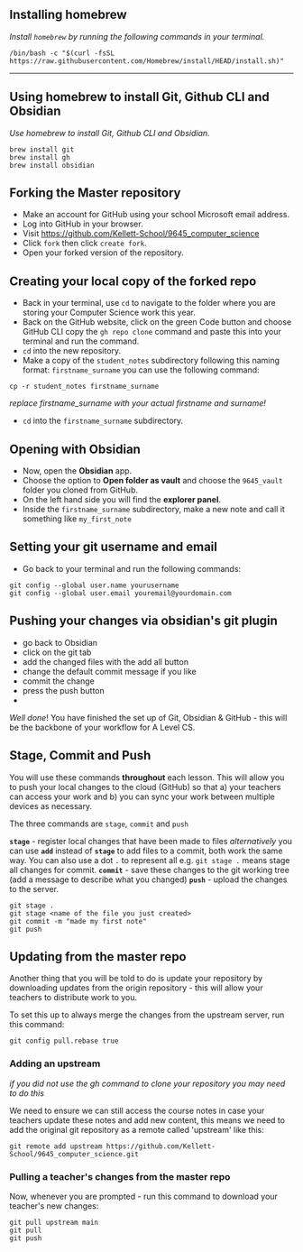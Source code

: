 
## Installing homebrew
*Install `homebrew` by running the following commands in your terminal.*

``` shell
/bin/bash -c "$(curl -fsSL https://raw.githubusercontent.com/Homebrew/install/HEAD/install.sh)"
```

---
## Using homebrew to install Git, Github CLI and Obsidian
*Use homebrew to install Git, Github CLI and Obsidian.*

``` shell
brew install git
brew install gh
brew install obsidian
```

## Forking the Master repository
- Make an account for GitHub using your school Microsoft email address.
- Log into GitHub in your browser.
- Visit https://github.com/Kellett-School/9645_computer_science
- Click `fork` then click `create fork`.
- Open your forked version of the repository.

## Creating your local copy of the forked repo
- Back in your terminal, use `cd` to navigate to the folder where you are storing your Computer Science work this year.
- Back on the GitHub website, click on the green Code button and choose GitHub CLI copy the `gh repo clone` command and paste this into your terminal and run the command.
- `cd` into the new repository.
- Make a copy of the `student_notes` subdirectory following this naming format: `firstname_surname` you can use the following command:
``` shell
cp -r student_notes firstname_surname
```
*replace firstname_surname with your actual firstname and surname!*

- `cd` into the `firstname_surname` subdirectory.

## Opening with Obsidian
- Now, open the **Obsidian** app.
- Choose the option to **Open folder as vault** and choose the `9645_vault` folder you cloned from GitHub.
- On the left hand side you will find the **explorer panel**.
- Inside the `firstname_surname` subdirectory, make a new note and call it something like `my_first_note`

## Setting your git username and email
- Go back to your terminal and run the following commands:

``` shell
git config --global user.name yourusername
git config --global user.email youremail@yourdomain.com
```

## Pushing your changes via obsidian's git plugin
- go back to Obsidian
- click on the git tab
- add the changed files with the add all button
- change the default commit message if you like
- commit the change
- press the push button
- 
*Well done*! You have finished the set up of Git, Obsidian & GitHub - this will be the backbone of your workflow for A Level CS.


## Stage, Commit and Push
You will use these commands **throughout** each lesson. This will allow you to push your local changes to the cloud (GitHub) so that a) your teachers can access your work and b) you can sync your work between multiple devices as necessary.

The three commands are `stage`, `commit` and `push`

**`stage`** - register local changes that have been made to files
*alternatively* you can use **`add`** instead of **`stage`** to add files to a commit, both work the same way. You can also use a dot `.` to represent all e.g. `git stage .` means stage all changes for commit.
**`commit`** - save these changes to the git working tree (add a message to describe what you changed)
**`push`** - upload the changes to the server.

``` shell
git stage .
git stage <name of the file you just created>
git commit -m "made my first note" 
git push
```

## Updating from the master repo

Another thing that you will be told to do is update your repository by downloading updates from the origin repository - this will allow your teachers to distribute work to you.

To set this up to always merge the changes from the upstream server, run this command:

``` shell
git config pull.rebase true
```

### Adding an upstream
*if you did not use the gh command to clone your repository you may need to do this*

We need to ensure we can still access the course notes in case your teachers update these notes and add new content, this means we need to add the original git repository as a remote called 'upstream' like this:

``` shell
git remote add upstream https://github.com/Kellett-School/9645_computer_science.git
```

### Pulling a teacher's changes from the master repo
Now, whenever you are prompted - run this command to download your teacher's new changes:

``` shell
git pull upstream main 
git pull
git push
```



